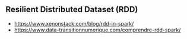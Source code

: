 Resilient Distributed Dataset (RDD) 
--------------
- https://www.xenonstack.com/blog/rdd-in-spark/
- https://www.data-transitionnumerique.com/comprendre-rdd-spark/
